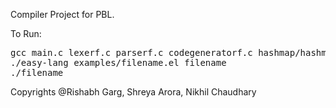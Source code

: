 Compiler Project for PBL.

To Run:
<pre>gcc main.c lexerf.c parserf.c codegeneratorf.c hashmap/hashmapoperators.c -o easy-lang
./easy-lang examples/filename.el filename
./filename
</pre>


Copyrights @Rishabh Garg, Shreya Arora, Nikhil Chaudhary
